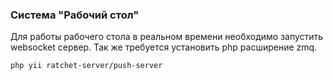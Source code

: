 ### Система "Рабочий стол"

Для работы рабочего стола в реальном времени необходимо
запустить websocket сервер. Так же требуется установить php расширение zmq.

```bash
php yii ratchet-server/push-server
```
